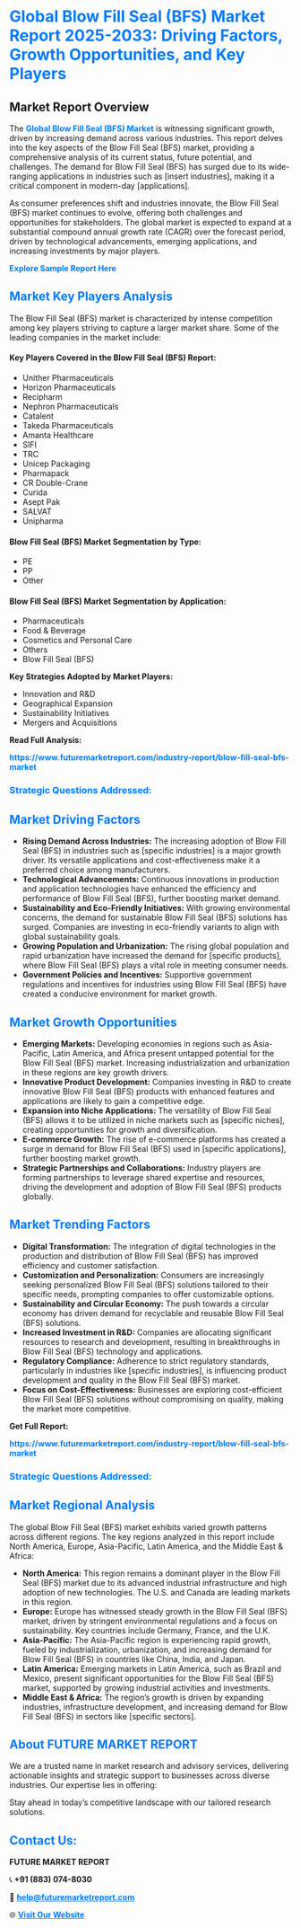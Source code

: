 <h1 style="color: #007BFF;">Global Blow Fill Seal (BFS) Market Report 2025-2033: Driving Factors, Growth Opportunities, and Key Players</h1>

<section id="overview">
<h2>Market Report Overview</h2>
<p>The <a href="https://www.futuremarketreport.com/industry-report/blow-fill-seal-bfs-market" style="color: #007BFF; text-decoration: none;"><strong>Global Blow Fill Seal (BFS) Market</strong></a> is witnessing significant growth, driven by increasing demand across various industries. This report delves into the key aspects of the Blow Fill Seal (BFS) market, providing a comprehensive analysis of its current status, future potential, and challenges. The demand for Blow Fill Seal (BFS) has surged due to its wide-ranging applications in industries such as [insert industries], making it a critical component in modern-day [applications].</p>
<p>As consumer preferences shift and industries innovate, the Blow Fill Seal (BFS) market continues to evolve, offering both challenges and opportunities for stakeholders. The global market is expected to expand at a substantial compound annual growth rate (CAGR) over the forecast period, driven by technological advancements, emerging applications, and increasing investments by major players.</p>
</section>

<section id="overview">
<p><a href="https://www.futuremarketreport.com/request-sample/reportId=44152" style="color: #007BFF; text-decoration: none;"><strong>Explore Sample Report Here</strong></a></p>
</section>

<section id="key-players">
<h2 style="color: #007BFF;">Market Key Players Analysis</h2>
<p>The Blow Fill Seal (BFS) market is characterized by intense competition among key players striving to capture a larger market share. Some of the leading companies in the market include:</p>
<h4>Key Players Covered in the Blow Fill Seal (BFS) Report:</h4>
<ul><li>Unither Pharmaceuticals</li><li>Horizon Pharmaceuticals</li><li>Recipharm</li><li>Nephron Pharmaceuticals</li><li>Catalent</li><li>Takeda Pharmaceuticals</li><li>Amanta Healthcare</li><li>SIFI</li><li>TRC</li><li>Unicep Packaging</li><li>Pharmapack</li><li>CR Double-Crane</li><li>Curida</li><li>Asept Pak</li><li>SALVAT</li><li>Unipharma</li></ul>
<h4>Blow Fill Seal (BFS) Market Segmentation by Type:</h4>
<ul><li>PE</li><li>PP</li><li>Other</li></ul>

<h4>Blow Fill Seal (BFS) Market Segmentation by Application:</h4>
<ul><li>Pharmaceuticals</li><li>Food &amp; Beverage</li><li>Cosmetics and Personal Care</li><li>Others</li><li>Blow Fill Seal (BFS)</li></ul>
<p><strong>Key Strategies Adopted by Market Players:</strong></p>
<ul>
<li>Innovation and R&D</li>
<li>Geographical Expansion</li>
<li>Sustainability Initiatives</li>
<li>Mergers and Acquisitions</li>
</ul>
</section>

<section>
<p><strong>Read Full Analysis: </strong></p><a href="https://www.futuremarketreport.com/industry-report/blow-fill-seal-bfs-market" style="color: #007BFF; text-decoration: none;"><strong>https://www.futuremarketreport.com/industry-report/blow-fill-seal-bfs-market</strong></a>
<h3 style="color: #007BFF;">Strategic Questions Addressed:</h3>
</section>

<section id="driving-factors">
<h2 style="color: #007BFF;">Market Driving Factors</h2>
<ul>
<li><strong>Rising Demand Across Industries:</strong> The increasing adoption of Blow Fill Seal (BFS) in industries such as [specific industries] is a major growth driver. Its versatile applications and cost-effectiveness make it a preferred choice among manufacturers.</li>
<li><strong>Technological Advancements:</strong> Continuous innovations in production and application technologies have enhanced the efficiency and performance of Blow Fill Seal (BFS), further boosting market demand.</li>
<li><strong>Sustainability and Eco-Friendly Initiatives:</strong> With growing environmental concerns, the demand for sustainable Blow Fill Seal (BFS) solutions has surged. Companies are investing in eco-friendly variants to align with global sustainability goals.</li>
<li><strong>Growing Population and Urbanization:</strong> The rising global population and rapid urbanization have increased the demand for [specific products], where Blow Fill Seal (BFS) plays a vital role in meeting consumer needs.</li>
<li><strong>Government Policies and Incentives:</strong> Supportive government regulations and incentives for industries using Blow Fill Seal (BFS) have created a conducive environment for market growth.</li>
</ul>
</section>

<section id="growth-opportunities">
<h2 style="color: #007BFF;">Market Growth Opportunities</h2>
<ul>
<li><strong>Emerging Markets:</strong> Developing economies in regions such as Asia-Pacific, Latin America, and Africa present untapped potential for the Blow Fill Seal (BFS) market. Increasing industrialization and urbanization in these regions are key growth drivers.</li>
<li><strong>Innovative Product Development:</strong> Companies investing in R&D to create innovative Blow Fill Seal (BFS) products with enhanced features and applications are likely to gain a competitive edge.</li>
<li><strong>Expansion into Niche Applications:</strong> The versatility of Blow Fill Seal (BFS) allows it to be utilized in niche markets such as [specific niches], creating opportunities for growth and diversification.</li>
<li><strong>E-commerce Growth:</strong> The rise of e-commerce platforms has created a surge in demand for Blow Fill Seal (BFS) used in [specific applications], further boosting market growth.</li>
<li><strong>Strategic Partnerships and Collaborations:</strong> Industry players are forming partnerships to leverage shared expertise and resources, driving the development and adoption of Blow Fill Seal (BFS) products globally.</li>
</ul>
</section>

<section id="trending-factors">
<h2 style="color: #007BFF;">Market Trending Factors</h2>
<ul>
<li><strong>Digital Transformation:</strong> The integration of digital technologies in the production and distribution of Blow Fill Seal (BFS) has improved efficiency and customer satisfaction.</li>
<li><strong>Customization and Personalization:</strong> Consumers are increasingly seeking personalized Blow Fill Seal (BFS) solutions tailored to their specific needs, prompting companies to offer customizable options.</li>
<li><strong>Sustainability and Circular Economy:</strong> The push towards a circular economy has driven demand for recyclable and reusable Blow Fill Seal (BFS) solutions.</li>
<li><strong>Increased Investment in R&D:</strong> Companies are allocating significant resources to research and development, resulting in breakthroughs in Blow Fill Seal (BFS) technology and applications.</li>
<li><strong>Regulatory Compliance:</strong> Adherence to strict regulatory standards, particularly in industries like [specific industries], is influencing product development and quality in the Blow Fill Seal (BFS) market.</li>
<li><strong>Focus on Cost-Effectiveness:</strong> Businesses are exploring cost-efficient Blow Fill Seal (BFS) solutions without compromising on quality, making the market more competitive.</li>
</ul>
</section>

<section>
<p><strong>Get Full Report: </strong></p><a href="https://www.futuremarketreport.com/industry-report/blow-fill-seal-bfs-market" style="color: #007BFF; text-decoration: none;"><strong>https://www.futuremarketreport.com/industry-report/blow-fill-seal-bfs-market</strong></a>
<h3 style="color: #007BFF;">Strategic Questions Addressed:</h3>
</section>


<section id="regional-analysis">
<h2 style="color: #007BFF;">Market Regional Analysis</h2>
<p>The global Blow Fill Seal (BFS) market exhibits varied growth patterns across different regions. The key regions analyzed in this report include North America, Europe, Asia-Pacific, Latin America, and the Middle East & Africa:</p>
<ul>
<li><strong>North America:</strong> This region remains a dominant player in the Blow Fill Seal (BFS) market due to its advanced industrial infrastructure and high adoption of new technologies. The U.S. and Canada are leading markets in this region.</li>
<li><strong>Europe:</strong> Europe has witnessed steady growth in the Blow Fill Seal (BFS) market, driven by stringent environmental regulations and a focus on sustainability. Key countries include Germany, France, and the U.K.</li>
<li><strong>Asia-Pacific:</strong> The Asia-Pacific region is experiencing rapid growth, fueled by industrialization, urbanization, and increasing demand for Blow Fill Seal (BFS) in countries like China, India, and Japan.</li>
<li><strong>Latin America:</strong> Emerging markets in Latin America, such as Brazil and Mexico, present significant opportunities for the Blow Fill Seal (BFS) market, supported by growing industrial activities and investments.</li>
<li><strong>Middle East & Africa:</strong> The region’s growth is driven by expanding industries, infrastructure development, and increasing demand for Blow Fill Seal (BFS) in sectors like [specific sectors].</li>
</ul>
</section>

<footer>
<h2 style="color: #007BFF;">About FUTURE MARKET REPORT</h2>
<p>We are a trusted name in market research and advisory services, delivering actionable insights and strategic support to businesses across diverse industries. Our expertise lies in offering:</p>

<p>Stay ahead in today’s competitive landscape with our tailored research solutions.</p>

<h2 style="color: #007BFF;">Contact Us:</h2>
<p><strong>FUTURE MARKET REPORT</strong></p>
<p>📞 <strong>+91 (883) 074-8030</strong></p>
<p>📧 <strong><a href="mailto:help@futuremarketreport.com" style="color: #007BFF;">help@futuremarketreport.com</a></strong></p>
<p>🌐 <strong><a href="https://www.futuremarketreport.com/" style="color: #007BFF;">Visit Our Website</a></strong></p>
</footer>